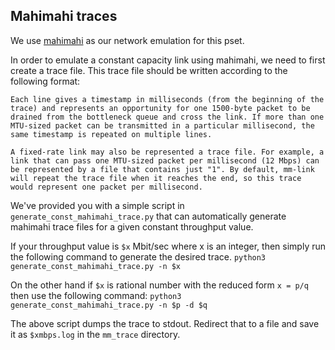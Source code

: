## Mahimahi traces

We use [mahimahi](http://mahimahi.mit.edu/) as our network emulation for this pset.

In order to emulate a constant capacity link using mahimahi, we need to first create a trace file.
This trace file should be written according to the following format:

```
Each line gives a timestamp in milliseconds (from the beginning of the
trace) and represents an opportunity for one 1500-byte packet to be
drained from the bottleneck queue and cross the link. If more than one
MTU-sized packet can be transmitted in a particular millisecond, the
same timestamp is repeated on multiple lines.

A fixed-rate link may also be represented a trace file. For example, a
link that can pass one MTU-sized packet per millisecond (12 Mbps) can
be represented by a file that contains just "1". By default, mm-link
will repeat the trace file when it reaches the end, so this trace
would represent one packet per millisecond.
```

We've provided you with a simple script in `generate_const_mahimahi_trace.py` that
can automatically generate mahimahi trace files for a given constant throughput value.

If your throughput value is `$x` Mbit/sec where x is an integer, then simply run the following command
to generate the desired trace.
```python3 generate_const_mahimahi_trace.py -n $x```

On the other hand if `$x` is rational number with the reduced form `x = p/q` then use the following command:
```python3 generate_const_mahimahi_trace.py -n $p -d $q```

The above script dumps the trace to stdout. Redirect that to a file and save it as `$xmbps.log` in the `mm_trace` directory.
